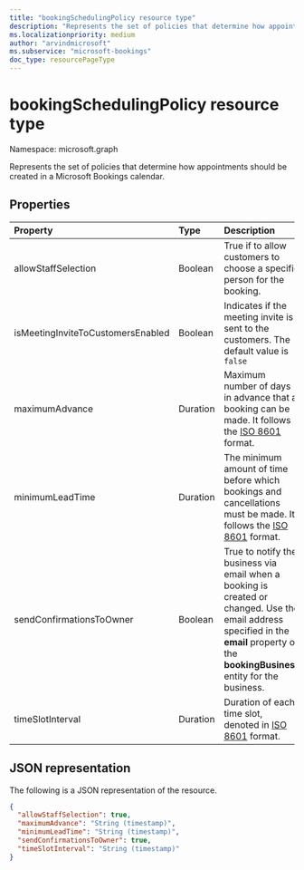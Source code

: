 ```yaml
---
title: "bookingSchedulingPolicy resource type"
description: "Represents the set of policies that determine how appointments should be created in a Microsoft Bookings calendar."
ms.localizationpriority: medium
author: "arvindmicrosoft"
ms.subservice: "microsoft-bookings"
doc_type: resourcePageType
---
```


# bookingSchedulingPolicy resource type

Namespace: microsoft.graph

Represents the set of policies that determine how appointments should be created in a Microsoft Bookings calendar.

## Properties
| Property	   | Type	|Description|
|:---------------|:--------|:----------|
|allowStaffSelection|Boolean|True if to allow customers to choose a specific person for the booking.|
|isMeetingInviteToCustomersEnabled|Boolean|Indicates if the meeting invite is sent to the customers. The default value is `false` |
|maximumAdvance|Duration|Maximum number of days in advance that a booking can be made. It follows the [ISO 8601](https://www.iso.org/iso-8601-date-and-time-format.html) format.|
|minimumLeadTime|Duration|The minimum amount of time before which bookings and cancellations must be made. It follows the [ISO 8601](https://www.iso.org/iso-8601-date-and-time-format.html) format.|
|sendConfirmationsToOwner|Boolean| True to notify the business via email when a booking is created or changed. Use the email address specified in the **email** property of the **bookingBusiness** entity for the business. |
|timeSlotInterval|Duration|Duration of each time slot, denoted in [ISO 8601](https://www.iso.org/iso-8601-date-and-time-format.html) format.|

## JSON representation

The following is a JSON representation of the resource.

<!-- {
  "blockType": "resource",
  "optionalProperties": [

  ],
  "@odata.type": "microsoft.graph.bookingSchedulingPolicy"
}-->

```json
{
  "allowStaffSelection": true,
  "maximumAdvance": "String (timestamp)",
  "minimumLeadTime": "String (timestamp)",
  "sendConfirmationsToOwner": true,
  "timeSlotInterval": "String (timestamp)"
}

```

<!-- uuid: 8fcb5dbc-d5aa-4681-8e31-b001d5168d79
2015-10-25 14:57:30 UTC -->
<!--
{
  "type": "#page.annotation",
  "description": "bookingSchedulingPolicy resource",
  "keywords": "",
  "section": "documentation",
  "tocPath": "",
  "suppressions": []
}
-->


